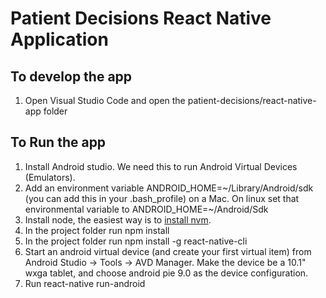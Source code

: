# Patient Decisions React Native Application #

## To develop the app ##
1. Open Visual Studio Code and open the patient-decisions/react-native-app folder

## To Run the app ##
1. Install Android studio. We need this to run Android Virtual Devices (Emulators). 
2. Add an environment variable ANDROID_HOME=~/Library/Android/sdk (you can add this in your .bash_profile) on a Mac.  On linux set that environmental variable to ANDROID_HOME=~/Android/Sdk
2. Install node, the easiest way is to [install nvm](https://github.com/nvm-sh/nvm#installation-and-update).
3. In the project folder run npm install
4. In the project folder run npm install -g react-native-cli
5. Start an android virtual device (and create your first virtual item) from Android Studio -> Tools -> AVD Manager.  Make the device be a 10.1" wxga tablet, and choose android pie 9.0 as the device configuration.
6. Run react-native run-android


